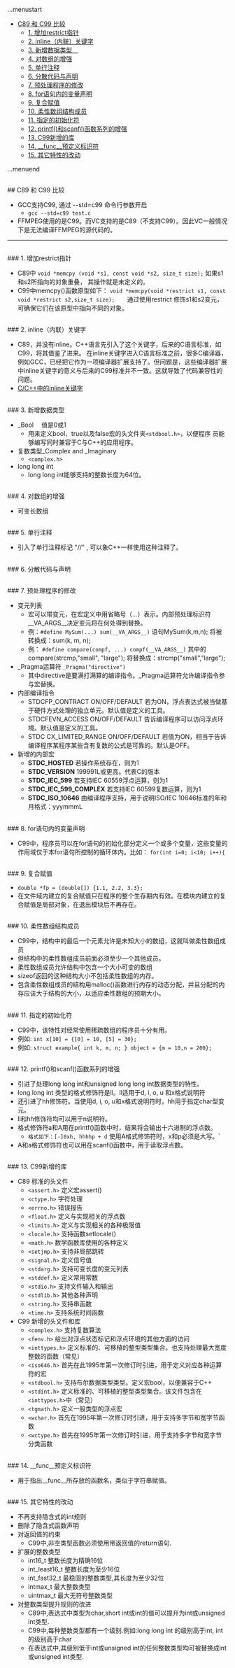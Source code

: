 ...menustart

   - [C89 和 C99 比较](#450405f98e9635439bbd6010923b4cad)
     - [1. 增加restrict指针](#f1d0fcec526877132177ac75b396e81c)
     - [2. inline（内联）关键字](#869dfd943e003f9d2ff0ba3f8219cb44)
     - [3. 新增数据类型　](#1d37ba5f1f550c082a50668f180d2273)
     - [4. 对数组的增强](#6b05da7de175665bd05994af316b9dc6)
     - [5. 单行注释](#b8f1477527727ecba89b32e093a29d65)
     - [6. 分散代码与声明](#d1dda3c5ac49594d19e6428e5ae285a0)
     - [7. 预处理程序的修改](#ba50340ac28ebac0d8323aa248af26ef)
     - [8. for语句内的变量声明](#41c0bfd2ea5f3724a2e77b8bafce5043)
     - [9. 复合赋值](#e819e085f13ea2a58efadd5ab4e8e55c)
     - [10. 柔性数组结构成员](#d2b31a7213fc43f7fb1d6870db3d732c)
     - [11. 指定的初始化符](#ccf00ae77f6a9bf6d2ef4651243d7e02)
     - [12. printf()和scanf()函数系列的增强](#e36cc81e560fd58e8e6cb48fdc3d8879)
     - [13. C99新增的库](#828b2be559c7ab56d297a88861254564)
     - [14. __func__预定义标识符](#1c4bef5ec3a05ee3d6ab3b84c8e895b5)
     - [15. 其它特性的改动](#dba30adb295b494114aa9d4c8d1345e5)

...menuend



<h2 id="450405f98e9635439bbd6010923b4cad"></h2>
## C89 和 C99 比较


- GCC支持C99, 通过 --std=c99 命令行参数开启
    - `gcc --std=c99 test.c`
- FFMPEG使用的是C99。而VC支持的是C89（不支持C99）。因此VC一般情况下是无法编译FFMPEG的源代码的。 

---

<h2 id="f1d0fcec526877132177ac75b396e81c"></h2>
### 1. 增加restrict指针

- C89中 `void *memcpy (void *s1, const void *s2, size_t size);` 如果s1和s2所指向的对象重叠， 其操作就是未定义的。 
- C99中memcpy()函数原型如下： `void *memcpy(void *restrict s1, const void *restrict s2,size_t size);`　　通过使用restrict 修饰s1和s2变元，可确保它们在该原型中指向不同的对象。

<h2 id="869dfd943e003f9d2ff0ba3f8219cb44"></h2>
### 2. inline（内联）关键字

- C89，并没有inline。C++语言先引入了这个关键字，后来的C语言标准，如C99，将其借鉴了进来。 在inline关键字进入C语言标准之前，很多C编译器，例如GCC，已经把它作为一项编译器扩展支持了。但问题是，这些编译器扩展中inline关键字的意义与后来的C99标准并不一致。这就导致了代码兼容性的问题。
- [C/C++中的inline关键字](http://blog.shengbin.me/posts/inline-keyword-in-c-c++/)

<h2 id="1d37ba5f1f550c082a50668f180d2273"></h2>
### 3. 新增数据类型　

- _Bool　 值是0或1 
    - 用来定义bool、true以及false宏的头文件夹`<stdbool.h>`，以便程序
员能够编写同时兼容于C与C++的应用程序。
- 复数类型_Complex and _Imaginary   
    - `<complex.h>`
- long long int
    - long long int能够支持的整数长度为64位。 

<h2 id="6b05da7de175665bd05994af316b9dc6"></h2>
### 4. 对数组的增强

- 可变长数组 

<h2 id="b8f1477527727ecba89b32e093a29d65"></h2>
### 5. 单行注释

- 引入了单行注释标记 "//" , 可以象C++一样使用这种注释了。

<h2 id="d1dda3c5ac49594d19e6428e5ae285a0"></h2>
### 6. 分散代码与声明

<h2 id="ba50340ac28ebac0d8323aa248af26ef"></h2>
### 7. 预处理程序的修改

- 变元列表
    - 宏可以带变元，在宏定义中用省略号（...）表示。内部预处理标识符__VA_ARGS__决定变元将在何处得到替换。
    - 例：`#define MySum(...) sum(__VA_ARGS__)` 语句MySum(k,m,n); 将被转换成：sum(k, m, n);
    - 例： `#define compare(compf, ...) compf(__VA_ARGS__)` 其中的compare(strcmp,"small", "large"); 将替换成：strcmp("small","large");
- _Pragma运算符  `_Pragma("directive") `
    - 其中directive是要满打满算的编译指令。_Pragma运算符允许编译指令参与宏替换。
- 内部编译指令
    - STDCFP_CONTRACT ON/OFF/DEFAULT 若为ON，浮点表达式被当做基于硬件方式处理的独立单元。默认值是定义的工具。
    -  STDCFEVN_ACCESS ON/OFF/DEFAULT 告诉编译程序可以访问浮点环境。默认值是定义的工具。 
    -  STDC CX_LIMITED_RANGE ON/OFF/DEFAULT 若值为ON，相当于告诉编译程序某程序某些含有复数的公式是可靠的。默认是OFF。
- 新增的内部宏
    - __STDC_HOSTED__ 若操作系统存在，则为1
    - __STDC_VERSION__ 199991L或更高。代表C的版本
    - __STDC_IEC_599__ 若支持IEC 60559浮点运算，则为1
    - __STDC_IEC_599_COMPLEX__ 若支持IEC 60599复数运算，则为1
    - __STDC_ISO_10646__ 由编译程序支持，用于说明ISO/IEC 10646标准的年和月格式：yyymmmL

<h2 id="41c0bfd2ea5f3724a2e77b8bafce5043"></h2>
### 8. for语句内的变量声明

- C99中，程序员可以在for语句的初始化部分定义一个或多个变量，这些变量的作用域仅于本for语句所控制的循环体内。比如： `for(int i=0; i<10; i++){`

<h2 id="e819e085f13ea2a58efadd5ab4e8e55c"></h2>
### 9. 复合赋值

- `double *fp = (double[]) {1.1, 2.2, 3.3};`
- 在文件域内建立的复合赋值只在程序的整个生存期内有效。在模块内建立的复合赋值是局部对象，在退出模块后不再存在。

<h2 id="d2b31a7213fc43f7fb1d6870db3d732c"></h2>
### 10. 柔性数组结构成员

- C99中，结构中的最后一个元素允许是未知大小的数组，这就叫做柔性数组成员
- 但结构中的柔性数组成员前面必须至少一个其他成员。
- 柔性数组成员允许结构中包含一个大小可变的数组
- sizeof返回的这种结构大小不包括柔性数组的内存。
- 包含柔性数组成员的结构用malloc()函数进行内存的动态分配，并且分配的内存应该大于结构的大小，以适应柔性数组的预期大小。

<h2 id="ccf00ae77f6a9bf6d2ef4651243d7e02"></h2>
### 11. 指定的初始化符

- C99中，该特性对经常使用稀疏数组的程序员十分有用。
- 例如: `int x[10] = {[0] = 10, [5] = 30};`
- 例如: `struct example{ int k, m, n; } object = {m = 10,n = 200}; `

<h2 id="e36cc81e560fd58e8e6cb48fdc3d8879"></h2>
### 12. printf()和scanf()函数系列的增强

- 引进了处理long long int和unsigned long long int数据类型的特性。
- long long int 类型的格式修饰符是ll。ll适用于d, i, o, u 和x格式说明符
- 还引进了hh修饰符。当使用d, i, o, u和x格式说明符时，hh用于指定char型变元。
- ll和hh修饰符均可以用于n说明符。
- 格式修饰符a和A用在printf()函数中时，结果将会输出十六进制的浮点数。
    - `格式如下：[-]0xh, hhhhp + d` 使用A格式修饰符时，x和p必须是大写。`
- A和a格式修饰符也可以用在scanf()函数中，用于读取浮点数。

<h2 id="828b2be559c7ab56d297a88861254564"></h2>
### 13. C99新增的库

- C89 标准的头文件
    - `<assert.h>` 定义宏assert()
    - `<ctype.h>` 字符处理
    - `<errno.h>` 错误报告
    - `<float.h>` 定义与实现相关的浮点数
    - `<limits.h>` 定义与实现相关的各种极限值
    - `<locale.h>` 支持函数setlocale()
    - `<math.h>` 数学函数库使用的各种定义
    - `<setjmp.h>` 支持非局部跳转
    - `<signal.h>` 定义信号值
    - `<stdarg.h>` 支持可变长度的变元列表
    - `<stddef.h>` 定义常用常数
    - `<stdio.h>` 支持文件输入和输出
    - `<stdlib.h>` 其他各种声明
    - `<string.h>` 支持串函数
    - `<time.h>` 支持系统时间函数
- C99 新增的头文件和库
    - `<complex.h>` 支持复数算法
    - `<fenv.h>` 给出对浮点状态标记和浮点环境的其他方面的访问
    - `<inttypes.h>` 定义标准的、可移植的整型类型集合。也支持处理最大宽度整数的函数（常见）
    - `<iso646.h>` 首先在此1995年第一次修订时引进，用于定义对应各种运算符的宏
    - `<stdbool.h>` 支持布尔数据类型类型。定义宏bool，以便兼容于C++
    - `<stdint.h>` 定义标准的、可移植的整型类型集合。该文件包含在`<inttypes.h>`中（常见）
    - `<tgmath.h>` 定义一般类型的浮点宏
    - `<wchar.h>` 首先在1995年第一次修订时引进，用于支持多字节和宽字节函数
    - `<wctype.h>` 首先在1995年第一次修订时引进，用于支持多字节和宽字节分类函数 

<h2 id="1c4bef5ec3a05ee3d6ab3b84c8e895b5"></h2>
### 14. __func__预定义标识符

- 用于指出__func__所存放的函数名，类似于字符串赋值。

<h2 id="dba30adb295b494114aa9d4c8d1345e5"></h2>
### 15. 其它特性的改动

- 不再支持隐含式的int规则
- 删除了隐含式函数声明
- 对返回值的约束
    - C99中,非空类型函数必须使用带返回值的return语句. 
- 扩展的整数类型
    - int16_t 整数长度为精确16位
    - int_least16_t 整数长度为至少16位
    - int_fast32_t 最稳固的整数类型,其长度为至少32位
    - intmax_t 最大整数类型
    - uintmax_t 最大无符号整数类型
- 对整数类型提升规则的改进
    - C89中,表达式中类型为char,short int或int的值可以提升为int或unsigned int类型.
    - C99中,每种整数类型都有一个级别.例如:long long int 的级别高于int, int的级别高于char
    - 在表达式中,其级别低于int或unsigned int的任何整数类型均可被替换成int或unsigned int类型.
